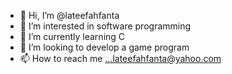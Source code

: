 - 👋 Hi, I’m @lateefahfanta
- 👀 I’m interested in software programming 
- 🌱 I’m currently learning C
- 💞️ I’m looking to develop a game program 
- 📫 How to reach me ...lateefahfanta@yahoo.com

<!---
lateefahfanta/lateefahfanta is a ✨ special ✨ repository because its `README.md` (this file) appears on your GitHub profile.
You can click the Preview link to take a look at your changes.
--->
